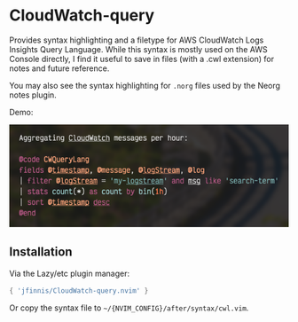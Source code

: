# CloudWatch-query

Provides syntax highlighting and a filetype for AWS CloudWatch Logs Insights Query Language.
While this syntax is mostly used on the AWS Console directly, I find it useful to save in files
(with a .cwl extension) for notes and future reference.

You may also see the syntax highlighting for `.norg` files used by the Neorg notes plugin.

Demo:

![Code block of CloudWatch Query Language being rendered inside a Neorg note](./docs/demo-norg.png)

## Installation

Via the Lazy/etc plugin manager:

```lua
{ 'jfinnis/CloudWatch-query.nvim' }
```

Or copy the syntax file to `~/{NVIM_CONFIG}/after/syntax/cwl.vim`.
